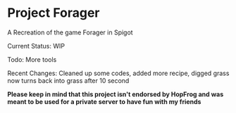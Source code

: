 # Project Forager
A Recreation of the game Forager in Spigot

Current Status: WIP

Todo: More tools

Recent Changes: Cleaned up some codes, added more recipe, digged grass now turns back into grass after 10 second

**Please keep in mind that this project isn't endorsed by HopFrog and was meant to be used for a private server to have fun with my friends**